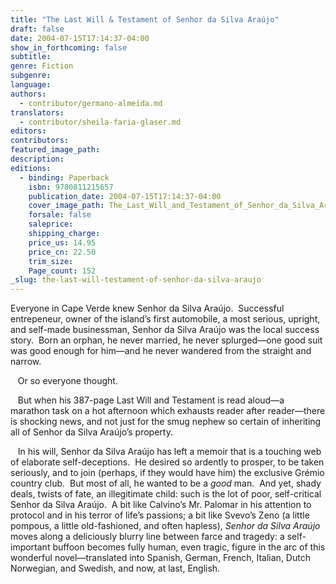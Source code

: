 ```yaml
---
title: "The Last Will & Testament of Senhor da Silva Araújo"
draft: false
date: 2004-07-15T17:14:37-04:00
show_in_forthcoming: false
subtitle:
genre: Fiction
subgenre:
language:
authors:
  - contributor/germano-almeida.md
translators:
  - contributor/sheila-faria-glaser.md
editors:
contributors:
featured_image_path:
description:
editions:
  - binding: Paperback
    isbn: 9780811215657
    publication_date: 2004-07-15T17:14:37-04:00
    cover_image_path: The_Last_Will_and_Testament_of_Senhor_da_Silva_Araujo_.jpg
    forsale: false
    saleprice:
    shipping_charge:
    price_us: 14.95
    price_cn: 22.50
    trim_size:
    Page_count: 152
_slug: the-last-will-testament-of-senhor-da-silva-araujo
---
```


Everyone in Cape Verde knew Senhor da Silva Araújo.  Successful entrepeneur, owner of the island’s first automobile, a most serious, upright, and self-made businessman, Senhor da Silva Araújo was the local success story.  Born an orphan, he never married, he never splurged—one good suit was good enough for him—and he never wandered from the straight and narrow.  

   Or so everyone thought.

   But when his 387-page Last Will and Testament is read aloud—a marathon task on a hot afternoon which exhausts reader after reader—there is shocking news, and not just for the smug nephew so certain of inheriting all of Senhor da Silva Araújo’s property.

   In his will, Senhor da Silva Araújo has left a memoir that is a touching web of elaborate self-deceptions.  He desired so ardently to prosper, to be taken seriously, and to join (perhaps, if they would have him) the exclusive Grémio country club.  But most of all, he wanted to be a _good_ man.  And yet, shady deals, twists of fate, an illegitimate child: such is the lot of poor, self-critical Senhor da Silva Araújo.  A bit like Calvino’s Mr. Palomar in his attention to protocol and in his terror of life’s passions; a bit like Svevo’s Zeno (a little pompous, a little old-fashioned, and often hapless), _Senhor da Silva Araújo_ moves along a deliciously blurry line between farce and tragedy: a self-important buffoon becomes fully human, even tragic, figure in the arc of this wonderful novel—translated into Spanish, German, French, Italian, Dutch Norwegian, and Swedish, and now, at last, English.

